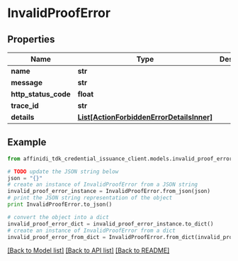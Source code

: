 # InvalidProofError

## Properties

| Name                 | Type                                                                              | Description | Notes      |
| -------------------- | --------------------------------------------------------------------------------- | ----------- | ---------- |
| **name**             | **str**                                                                           |             |
| **message**          | **str**                                                                           |             |
| **http_status_code** | **float**                                                                         |             |
| **trace_id**         | **str**                                                                           |             |
| **details**          | [**List[ActionForbiddenErrorDetailsInner]**](ActionForbiddenErrorDetailsInner.md) |             | [optional] |

## Example

```python
from affinidi_tdk_credential_issuance_client.models.invalid_proof_error import InvalidProofError

# TODO update the JSON string below
json = "{}"
# create an instance of InvalidProofError from a JSON string
invalid_proof_error_instance = InvalidProofError.from_json(json)
# print the JSON string representation of the object
print InvalidProofError.to_json()

# convert the object into a dict
invalid_proof_error_dict = invalid_proof_error_instance.to_dict()
# create an instance of InvalidProofError from a dict
invalid_proof_error_from_dict = InvalidProofError.from_dict(invalid_proof_error_dict)
```

[[Back to Model list]](../README.md#documentation-for-models) [[Back to API list]](../README.md#documentation-for-api-endpoints) [[Back to README]](../README.md)
